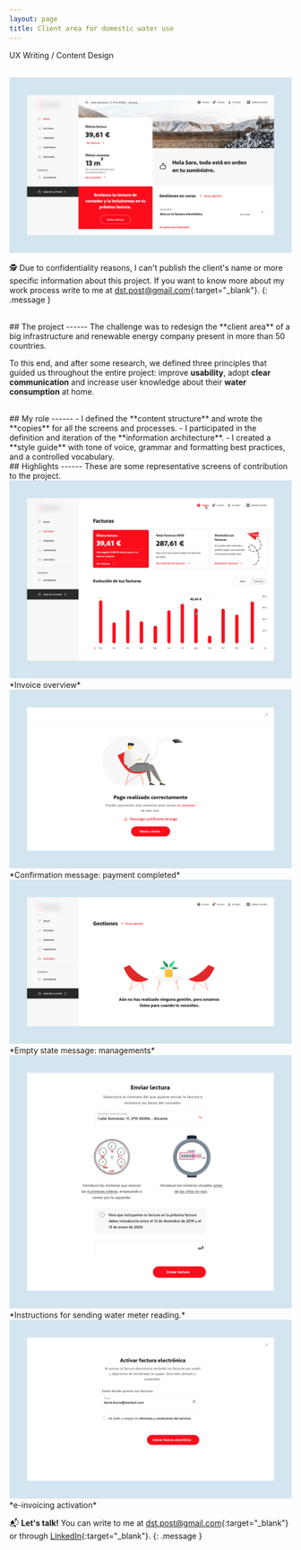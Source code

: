 ```yaml
---
layout: page
title: Client area for domestic water use
---
```

UX Writing / Content Design<br>

<br>
<a href="{{ site.baseurl }}/assets/Acc_1.png" target="_blank">
    <img 
        src="/assets/Acc_1.png" 
        alt="Acc_1"
    >
</a>

🕵️ Due to confidentiality reasons, I can't publish the client's name or more specific information about this project. If you want to know more about my work process write to me at [dst.post@gmail.com](mailto:dst.post@gmail.com){:target="_blank"}.
{: .message }

<br>
## The project
------
The challenge was to redesign the **client area** of a big infrastructure and renewable energy company present in more than 50 countries.

To this end, and after some research, we defined three principles that guided us throughout the entire project: improve **usability**, adopt **clear communication** and increase user knowledge about their **water consumption** at home.

<br>
## My role
------
- I defined the **content structure** and wrote the **copies** for all the screens and processes.
- I participated in the definition and iteration of the **information architecture**.
- I created a **style guide** with tone of voice, grammar and formatting best practices, and a controlled vocabulary.

<br>
## Highlights
------
These are some representative screens of contribution to the project.

<br>
<a href="{{ site.baseurl }}/assets/Acc_2.png" target="_blank">
    <img 
        src="/assets/Acc_2.png" 
        alt="Acc_2"
    >
</a>
*Invoice overview*

<br>
<a href="{{ site.baseurl }}/assets/Acc_3.png" target="_blank">
    <img 
        src="/assets/Acc_3.png" 
        alt="Acc_3"
    >
</a>
*Confirmation message: payment completed*

<br>
<a href="{{ site.baseurl }}/assets/Acc_4.png" target="_blank">
    <img 
        src="/assets/Acc_4.png" 
        alt="Acc_4"
    >
</a>
*Empty state message: managements*

<br>
<a href="{{ site.baseurl }}/assets/Acc_5.png" target="_blank">
    <img 
        src="/assets/Acc_5.png" 
        alt="Acc_5"
    >
</a>
*Instructions for sending water meter reading.*

<br>
<a href="{{ site.baseurl }}/assets/Acc_6.png" target="_blank">
    <img 
        src="/assets/Acc_6.png" 
        alt="Acc_6"
    >
</a>
*e-invoicing activation*
<br>

📬 **Let's talk!** You can write to me at [dst.post@gmail.com](mailto:dst.post@gmail.com){:target="_blank"} or through [LinkedIn](https://www.linkedin.com/in/daniel-s%C3%A1ez-torregrosa/){:target="_blank"}.
{: .message }

<br>
